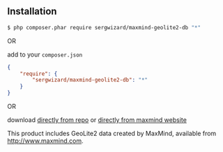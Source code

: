 ## Installation 

```bash
$ php composer.phar require sergwizard/maxmind-geolite2-db "*"
```

OR 

add to your `composer.json`

```json
{
    "require": {
        "sergwizard/maxmind-geolite2-db": "*"
    }
}
```

OR

download [directly from repo](https://github.com/sergwizard/maxmind-geolite2-db/archive/master.zip) or [directly from maxmind website](http://dev.maxmind.com/geoip/geoip2/geolite2/)

This product includes GeoLite2 data created by MaxMind, available from
<a href="http://www.maxmind.com">http://www.maxmind.com</a>.
